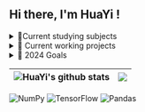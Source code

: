 <body>
<section>
    <h2>Hi there, I'm HuaYi !</h2>
    <details>
      <summary>🌱Current studying subjects</summary> Linear & Non-linear System Theorys and Analysis; Mathematical Optimization; Underactuated Robotics
    </details>
 </section>
 
 <section>
    <details>
      <summary>🔭 Current working projects</summary> Neural Lyapunov Function
    </details>
 </section>
 
<section>
    <details>
      <summary>🥅 2024 Goals</summary>Become a Kaggle master ✨
    </details>
 </section>
 
 
 | <a ><img align="center" src="https://github-readme-stats.vercel.app/api?username=0ce38a2b&show_icons=true&include_all_commits=true&theme=buefy&hide_border=true" alt="HuaYi's github stats" /></a> | <a ><img align="center" src="https://github-readme-stats.vercel.app/api/top-langs/?username=0ce38a2b&layout=compact&theme=buefy&hide_border=true" /></a> |
| ------------- | ------------- |
 
<!-- 
----
[<img src="https://github-profile-trophy.vercel.app/?username=0ce38a2b&row=2&column=3" />](https://github.com/ryo-ma/github-profile-trophy)
[<img src="https://github-readme-stats.vercel.app/api?username=0ce38a2b&theme=algolia&count_private=true&include_all_commits=true&show_icons=true" />](https://github.com/anuraghazra/github-readme-stats)
[![Github_statiscs](https://github-readme-streak-stats.herokuapp.com/?user=0ce38a2b&theme=dark)](https://github.com/DenverCoder1/github-readme-streak-stats)
[![Top Langs](https://github-readme-stats.vercel.app/api/top-langs/?username=0ce38a2b&show_icons=true&theme=buefy)](https://github.com/anuraghazra/github-readme-stats)
 -->

![NumPy](https://img.shields.io/badge/numpy-%23013243.svg?style=for-the-badge&logo=numpy&logoColor=white)  ![TensorFlow](https://img.shields.io/badge/TensorFlow-%23FF6F00.svg?style=for-the-badge&logo=TensorFlow&logoColor=white)  ![Pandas](https://img.shields.io/badge/pandas-%23150458.svg?style=for-the-badge&logo=pandas&logoColor=white)
</body>
